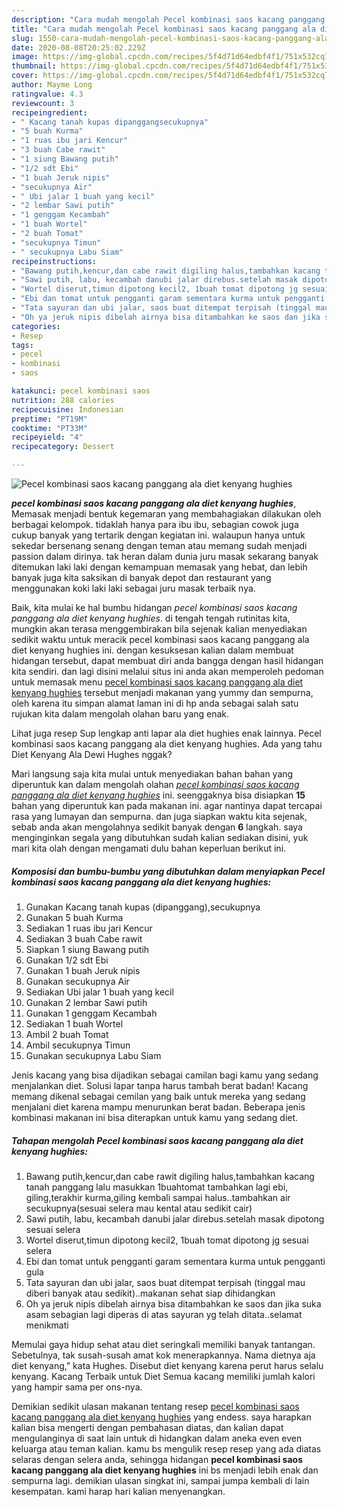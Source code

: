 ```yaml
---
description: "Cara mudah mengolah Pecel kombinasi saos kacang panggang ala diet kenyang hughies yang Lezat Sekali"
title: "Cara mudah mengolah Pecel kombinasi saos kacang panggang ala diet kenyang hughies yang Lezat Sekali"
slug: 1550-cara-mudah-mengolah-pecel-kombinasi-saos-kacang-panggang-ala-diet-kenyang-hughies-yang-lezat-sekali
date: 2020-08-08T20:25:02.229Z
image: https://img-global.cpcdn.com/recipes/5f4d71d64edbf4f1/751x532cq70/pecel-kombinasi-saos-kacang-panggang-ala-diet-kenyang-hughies-foto-resep-utama.jpg
thumbnail: https://img-global.cpcdn.com/recipes/5f4d71d64edbf4f1/751x532cq70/pecel-kombinasi-saos-kacang-panggang-ala-diet-kenyang-hughies-foto-resep-utama.jpg
cover: https://img-global.cpcdn.com/recipes/5f4d71d64edbf4f1/751x532cq70/pecel-kombinasi-saos-kacang-panggang-ala-diet-kenyang-hughies-foto-resep-utama.jpg
author: Mayme Long
ratingvalue: 4.3
reviewcount: 3
recipeingredient:
- " Kacang tanah kupas dipanggangsecukupnya"
- "5 buah Kurma"
- "1 ruas ibu jari Kencur"
- "3 buah Cabe rawit"
- "1 siung Bawang putih"
- "1/2 sdt Ebi"
- "1 buah Jeruk nipis"
- "secukupnya Air"
- " Ubi jalar 1 buah yang kecil"
- "2 lembar Sawi putih"
- "1 genggam Kecambah"
- "1 buah Wortel"
- "2 buah Tomat"
- "secukupnya Timun"
- " secukupnya Labu Siam"
recipeinstructions:
- "Bawang putih,kencur,dan cabe rawit digiling halus,tambahkan kacang tanah panggang lalu masukkan 1buahtomat tambahkan lagi ebi, giling,terakhir kurma,giling kembali sampai halus..tambahkan air secukupnya(sesuai selera mau kental atau sedikit cair)"
- "Sawi putih, labu, kecambah danubi jalar direbus.setelah masak dipotong sesuai selera"
- "Wortel diserut,timun dipotong kecil2, 1buah tomat dipotong jg sesuai selera"
- "Ebi dan tomat untuk pengganti garam sementara kurma untuk pengganti gula"
- "Tata sayuran dan ubi jalar, saos buat ditempat terpisah (tinggal mau diberi banyak atau sedikit)..makanan sehat siap dihidangkan"
- "Oh ya jeruk nipis dibelah airnya bisa ditambahkan ke saos dan jika suka asam sebagian lagi diperas di atas sayuran yg telah ditata..selamat menikmati"
categories:
- Resep
tags:
- pecel
- kombinasi
- saos

katakunci: pecel kombinasi saos 
nutrition: 288 calories
recipecuisine: Indonesian
preptime: "PT19M"
cooktime: "PT33M"
recipeyield: "4"
recipecategory: Dessert

---
```



![Pecel kombinasi saos kacang panggang ala diet kenyang hughies](https://img-global.cpcdn.com/recipes/5f4d71d64edbf4f1/751x532cq70/pecel-kombinasi-saos-kacang-panggang-ala-diet-kenyang-hughies-foto-resep-utama.jpg)

<b><i>pecel kombinasi saos kacang panggang ala diet kenyang hughies</i></b>, Memasak menjadi bentuk kegemaran yang membahagiakan dilakukan oleh berbagai kelompok. tidaklah hanya para ibu ibu, sebagian cowok juga cukup banyak yang tertarik dengan kegiatan ini. walaupun hanya untuk sekedar bersenang senang dengan teman atau memang sudah menjadi passion dalam dirinya. tak heran dalam dunia juru masak sekarang banyak ditemukan laki laki dengan kemampuan memasak yang hebat, dan lebih banyak juga kita saksikan di banyak depot dan restaurant yang menggunakan koki laki laki sebagai juru masak terbaik nya.

Baik, kita mulai ke hal bumbu hidangan <i>pecel kombinasi saos kacang panggang ala diet kenyang hughies</i>. di tengah tengah rutinitas kita, mungkin akan terasa menggembirakan bila sejenak kalian menyediakan sedikit waktu untuk meracik pecel kombinasi saos kacang panggang ala diet kenyang hughies ini. dengan kesuksesan kalian dalam membuat hidangan tersebut, dapat membuat diri anda bangga dengan hasil hidangan kita sendiri. dan lagi disini melalui situs ini anda akan memperoleh pedoman untuk memasak menu <u>pecel kombinasi saos kacang panggang ala diet kenyang hughies</u> tersebut menjadi makanan yang yummy dan sempurna, oleh karena itu simpan alamat laman ini di hp anda sebagai salah satu rujukan kita dalam mengolah olahan baru yang enak.

Lihat juga resep Sup lengkap anti lapar ala diet hughies enak lainnya. Pecel kombinasi saos kacang panggang ala diet kenyang hughies. Ada yang tahu Diet Kenyang Ala Dewi Hughes nggak?


Mari langsung saja kita mulai untuk menyediakan bahan bahan yang diperuntuk kan dalam mengolah olahan <u><i>pecel kombinasi saos kacang panggang ala diet kenyang hughies</i></u> ini. seenggaknya bisa disiapkan <b>15</b> bahan yang diperuntuk kan pada makanan ini. agar nantinya dapat tercapai rasa yang lumayan dan sempurna. dan juga siapkan waktu kita sejenak, sebab anda akan mengolahnya sedikit banyak dengan <b>6</b> langkah. saya menginginkan segala yang dibutuhkan sudah kalian sediakan disini, yuk mari kita olah dengan mengamati dulu bahan keperluan berikut ini.

<!--inarticleads1-->

##### Komposisi dan bumbu-bumbu yang dibutuhkan dalam menyiapkan Pecel kombinasi saos kacang panggang ala diet kenyang hughies:

1. Gunakan  Kacang tanah kupas (dipanggang),secukupnya
1. Gunakan 5 buah Kurma
1. Sediakan 1 ruas ibu jari Kencur
1. Sediakan 3 buah Cabe rawit
1. Siapkan 1 siung Bawang putih
1. Gunakan 1/2 sdt Ebi
1. Gunakan 1 buah Jeruk nipis
1. Gunakan secukupnya Air
1. Sediakan  Ubi jalar 1 buah yang kecil
1. Gunakan 2 lembar Sawi putih
1. Gunakan 1 genggam Kecambah
1. Sediakan 1 buah Wortel
1. Ambil 2 buah Tomat
1. Ambil secukupnya Timun
1. Gunakan  secukupnya Labu Siam


Jenis kacang yang bisa dijadikan sebagai camilan bagi kamu yang sedang menjalankan diet. Solusi lapar tanpa harus tambah berat badan! Kacang memang dikenal sebagai cemilan yang baik untuk mereka yang sedang menjalani diet karena mampu menurunkan berat badan. Beberapa jenis kombinasi makanan ini bisa diterapkan untuk kamu yang sedang diet. 

<!--inarticleads2-->

##### Tahapan mengolah Pecel kombinasi saos kacang panggang ala diet kenyang hughies:

1. Bawang putih,kencur,dan cabe rawit digiling halus,tambahkan kacang tanah panggang lalu masukkan 1buahtomat tambahkan lagi ebi, giling,terakhir kurma,giling kembali sampai halus..tambahkan air secukupnya(sesuai selera mau kental atau sedikit cair)
1. Sawi putih, labu, kecambah danubi jalar direbus.setelah masak dipotong sesuai selera
1. Wortel diserut,timun dipotong kecil2, 1buah tomat dipotong jg sesuai selera
1. Ebi dan tomat untuk pengganti garam sementara kurma untuk pengganti gula
1. Tata sayuran dan ubi jalar, saos buat ditempat terpisah (tinggal mau diberi banyak atau sedikit)..makanan sehat siap dihidangkan
1. Oh ya jeruk nipis dibelah airnya bisa ditambahkan ke saos dan jika suka asam sebagian lagi diperas di atas sayuran yg telah ditata..selamat menikmati


Memulai gaya hidup sehat atau diet seringkali memiliki banyak tantangan. Sebetulnya, tak susah-susah amat kok menerapkannya. Nama dietnya aja diet kenyang,&#34; kata Hughes. Disebut diet kenyang karena perut harus selalu kenyang. Kacang Terbaik untuk Diet Semua kacang memiliki jumlah kalori yang hampir sama per ons-nya. 

Demikian sedikit ulasan makanan tentang resep <u>pecel kombinasi saos kacang panggang ala diet kenyang hughies</u> yang endess. saya harapkan kalian bisa mengerti dengan pembahasan diatas, dan kalian dapat mengulanginya di saat lain untuk di hidangkan dalam aneka even even keluarga atau teman kalian. kamu bs mengulik resep resep yang ada diatas selaras dengan selera anda, sehingga hidangan <b>pecel kombinasi saos kacang panggang ala diet kenyang hughies</b> ini bs menjadi lebih enak dan sempurna lagi. demikian ulasan singkat ini, sampai jumpa kembali di lain kesempatan. kami harap hari kalian menyenangkan.
